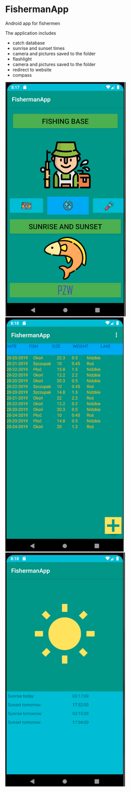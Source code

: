# FishermanApp
Android app for fishermen

The application includes
* catch database
* sunrise and sunset times
* camera and pictures saved to the folder
* flashlight
* camera and pictures saved to the folder
* redirect to website
* compass

![fishapp](./image/1.png) ![fishapp](./image/2.png) ![fishapp](./image/3.png) 
